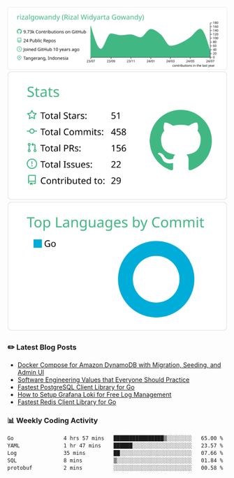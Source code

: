 ![profile-details](profile-summary-card-output/vue/0-profile-details.svg)
![stats](profile-summary-card-output/vue/3-stats.svg)
![most-commit-language](profile-summary-card-output/vue/2-most-commit-language.svg)

### :pencil2: Latest Blog Posts
<!-- BLOG-POST-LIST:START -->
- [Docker Compose for Amazon DynamoDB with Migration, Seeding, and Admin UI](https://medium.com/geekculture/docker-compose-for-amazon-dynamodb-with-migration-seeding-and-admin-ui-db11a348cc6a?source=rss-5763b0f1aba6------2)
- [Software Engineering Values that Everyone Should Practice](https://levelup.gitconnected.com/software-engineering-values-that-everyone-should-practice-c980d00cd103?source=rss-5763b0f1aba6------2)
- [Fastest PostgreSQL Client Library for Go](https://levelup.gitconnected.com/fastest-postgresql-client-library-for-go-579fa97909fb?source=rss-5763b0f1aba6------2)
- [How to Setup Grafana Loki for Free Log Management](https://levelup.gitconnected.com/how-to-setup-grafana-loki-for-free-log-management-ceb60558503c?source=rss-5763b0f1aba6------2)
- [Fastest Redis Client Library for Go](https://levelup.gitconnected.com/fastest-redis-client-library-for-go-7993f618f5ab?source=rss-5763b0f1aba6------2)
<!-- BLOG-POST-LIST:END -->

### 📊 Weekly Coding Activity
<!--START_SECTION:waka-->

```txt
Go                4 hrs 57 mins   ████████████████▒░░░░░░░░   65.00 %
YAML              1 hr 47 mins    ██████░░░░░░░░░░░░░░░░░░░   23.57 %
Log               35 mins         ██░░░░░░░░░░░░░░░░░░░░░░░   07.66 %
SQL               8 mins          ▒░░░░░░░░░░░░░░░░░░░░░░░░   01.84 %
protobuf          2 mins          ░░░░░░░░░░░░░░░░░░░░░░░░░   00.58 %
```

<!--END_SECTION:waka-->

